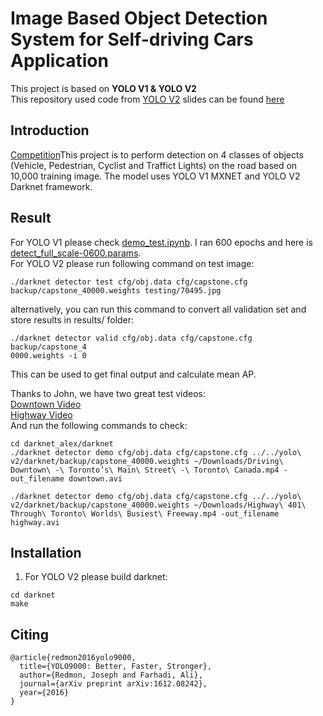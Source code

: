 # Image Based Object Detection System for Self-driving Cars Application
This project is based on **YOLO V1 & YOLO V2**  
This repository used code from [YOLO V2](https://pjreddie.com/darknet/yolo/)
slides can be found [here](https://docs.google.com/presentation/d/1W931zcnQkvN7FPAQVX86bKx41sU9b1oJ5NO2Zo6wAAU/edit?usp=sharing)

## Introduction
[Competition](https://www.bittiger.io/competition/evaluation)This project is to perform detection on 4 classes of objects (Vehicle, Pedestrian, Cyclist and Traffict Lights) on the road based on 10,000 training image. The model uses YOLO V1 MXNET and YOLO V2 Darknet framework.


## Result
For YOLO V1 please check [demo_test.ipynb]().  I ran 600 epochs and here is [detect_full_scale-0600.params]().  
For YOLO V2 please run following command on test image:
```
./darknet detector test cfg/obj.data cfg/capstone.cfg backup/capstone_40000.weights testing/70495.jpg
```
alternatively, you can run this command to convert all validation set and store results in results/ folder:  
```
./darknet detector valid cfg/obj.data cfg/capstone.cfg backup/capstone_4
0000.weights -i 0
```
This can be used to get final output and calculate mean AP.  

Thanks to John, we have two great test videos:  
[Downtown Video](https://www.youtube.com/watch?v=50Uf_T12OGY)   
[Highway Video](https://www.youtube.com/watch?v=GMtusG5tuC8&t=2s)  
And run the following commands to check:
```
cd darknet_alex/darknet
./darknet detector demo cfg/obj.data cfg/capstone.cfg ../../yolo\ v2/darknet/backup/capstone_40000.weights ~/Downloads/Driving\ Downtown\ -\ Toronto’s\ Main\ Street\ -\ Toronto\ Canada.mp4 -out_filename downtown.avi

./darknet detector demo cfg/obj.data cfg/capstone.cfg ../../yolo\ v2/darknet/backup/capstone_40000.weights ~/Downloads/Highway\ 401\ Through\ Toronto\ Worlds\ Busiest\ Freeway.mp4 -out_filename highway.avi
```


## Installation

1. For YOLO V2 please build darknet:
```
cd darknet
make
```

## Citing  
```
@article{redmon2016yolo9000,
  title={YOLO9000: Better, Faster, Stronger},
  author={Redmon, Joseph and Farhadi, Ali},
  journal={arXiv preprint arXiv:1612.08242},
  year={2016}
}
```
